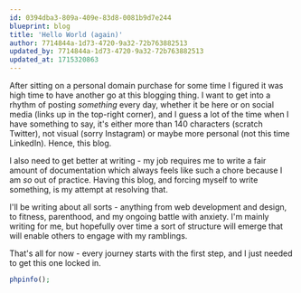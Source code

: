 ```yaml
---
id: 0394dba3-809a-409e-83d8-0081b9d7e244
blueprint: blog
title: 'Hello World (again)'
author: 7714844a-1d73-4720-9a32-72b763882513
updated_by: 7714844a-1d73-4720-9a32-72b763882513
updated_at: 1715320863
---
```

After sitting on a personal domain purchase for some time I figured it was high time to have another go at this blogging thing.  I want to get into a rhythm of posting _something_ every day, whether it be here or on social media (links up in the top-right corner), and I guess a lot of the time when I have something to say, it's either more than 140 characters (scratch Twitter), not visual (sorry Instagram) or maybe more personal (not this time LinkedIn).  Hence, this blog.

I also need to get better at writing - my job requires me to write a fair amount of documentation which always feels like such a chore because I am _so_ out of practice.  Having this blog, and forcing myself to write something, is my attempt at resolving that.

I'll be writing about all sorts - anything from web development and design, to fitness, parenthood, and my ongoing battle with anxiety.  I'm mainly writing for me, but hopefully over time a sort of structure will emerge that will enable others to engage with my ramblings.

That's all for now - every journey starts with the first step, and I just needed to get this one locked in.

```php
phpinfo();
```
